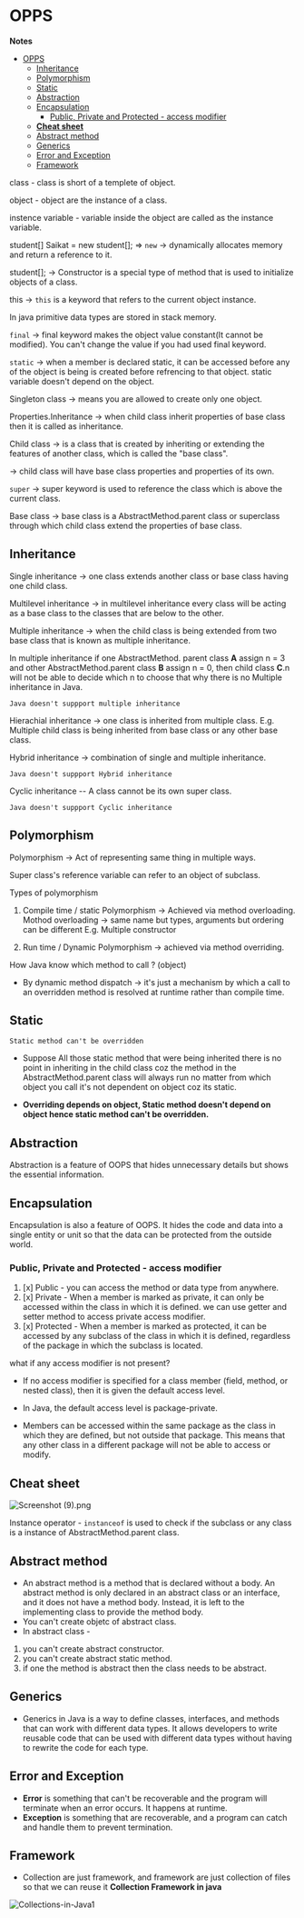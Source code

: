 # OPPS 

<p><strong>Notes</strong></p>

<!-- TOC -->
* [OPPS](#opps-)
  * [Inheritance](#inheritance)
  * [Polymorphism](#polymorphism)
  * [Static](#static-)
  * [Abstraction](#abstraction-)
  * [Encapsulation](#encapsulation-)
    * [Public, Private and Protected - access modifier](#public-private-and-protected---access-modifier-)
  * [**Cheat sheet**](#cheat-sheet-)
  * [Abstract method](#abstract-method-)
  * [Generics](#generics)
  * [Error and Exception](#error-and-exception)
  * [Framework](#framework-)
<!-- TOC -->

class - class is short of a templete of object.

object - object are the instance of a class.

instence variable - variable inside the object are called as the instance variable.

student[] Saikat = new student[]; => `new` -> dynamically allocates memory and return a reference to it.

student[]; -> Constructor is a special type of method that is used to initialize objects of a class.

this ->  `this` is a keyword that refers to the current object instance. 

In java primitive data types are stored in stack memory.

`final` -> final keyword makes the object value constant(It cannot be modified). You can't change the value if you had used final keyword.

`static` -> when a member is declared static, it can be accessed before any of the object is being is created before refrencing to that object. static variable doesn't depend on the object.

Singleton class -> means you are allowed to create only one object.

Properties.Inheritance -> when child class inherit properties of base class then it is called as inheritance.

Child class -> is a class that is created by inheriting or extending the features of another class, which is called the "base class".
             
-> child class will have base class properties and properties of its own.

`super` -> super keyword is used to reference the class which is above the current class.

Base class -> base class is a AbstractMethod.parent class or superclass through which child class extend the properties of base class.

## Inheritance

Single inheritance -> one class extends another class or base class having one child class.

Multilevel inheritance -> in multilevel inheritance every class will be acting as a base class to the classes that are below to the other.

Multiple inheritance -> when the child class is being extended from two base class that is known as multiple inheritance.

In multiple inheritance if one AbstractMethod. parent class **A** assign n = 3 and other AbstractMethod.parent class **B** assign n = 0, then child class **C**.n will not be able to decide which n to choose that why there is no Multiple inheritance in Java.

`Java doesn't suppport multiple inheritance`

Hierachial inheritance -> one class is inherited from multiple class. E.g. Multiple child class is being inherited from base class or any other base class.

Hybrid inheritance -> combination of single and multiple inheritance. 

`Java doesn't suppport Hybrid inheritance`

Cyclic inheritance -- A class cannot be its own super class.

`Java doesn't suppport Cyclic inheritance`

## Polymorphism

Polymorphism -> Act of representing same thing in multiple ways.

Super class's reference variable can refer to an object of subclass.

Types of polymorphism

1. Compile time / static Polymorphism -> Achieved via method overloading.
Mothod overloading -> same name but types, arguments but ordering can be different E.g. Multiple constructor

2. Run time / Dynamic Polymorphism -> achieved via method overriding. 

How Java know which method to call ? (object) 
* By dynamic method dispatch -> it's just a mechanism by which a call to an overridden method is resolved at runtime rather than compile time.

## Static 

``Static method can't be overridden``

* Suppose All those static method that were being inherited there is no point in inheriting in the child class coz the method in the AbstractMethod.parent class will always run no matter from which object you call
it's not dependent on object coz its static.

* <strong> Overriding depends on object, Static method doesn't depend on object hence static method can't be overridden.</strong>

## Abstraction 

Abstraction is a feature of OOPS that hides unnecessary details but shows the essential information.

## Encapsulation 

Encapsulation is also a feature of OOPS. It hides the code and data into a single entity or unit so that the data can be protected from the outside world.

### Public, Private and Protected - access modifier 

1. [x] Public - you can access the method or data type from anywhere.
2. [x] Private - When a member is marked as private, it can only be accessed within the class in which it is defined. we can use getter and setter method to access private access modifier.
3. [x] Protected - When a member is marked as protected, it can be accessed by any subclass of the class in which it is defined, regardless of the package in which the subclass is located.

what if any access modifier is not present?

* If no access modifier is specified for a class member (field, method, or nested class), then it is given the default access level.

* In Java, the default access level is package-private.

* Members can be accessed within the same package as the class in which they are defined, but not outside that package.
This means that any other class in a different package will not be able to access or modify.

## **Cheat sheet** 

![Screenshot (9).png](..%2F..%2F..%2FUsers%2Fnayek%2FOneDrive%2FPictures%2FScreenshots%2FScreenshot%20%289%29.png)

Instance operator - `instanceof` is used to check if the subclass or any class is a instance of AbstractMethod.parent class.

## Abstract method 

* An abstract method is a method that is declared without a body. An abstract method is only declared in an abstract class or an interface, and it does not have a method body.
Instead, it is left to the implementing class to provide the method body.
* You can't create objetc of abstract class.
* In abstract class - 

1. you can't create abstract constructor.
2. you can't create abstract static method.  
3. if one the method is abstract then the class needs to be abstract.

## Generics

* Generics in Java is a way to define classes, interfaces, and methods that can work with different data types.
It allows developers to write reusable code that can be used with different data types without having to rewrite the code for each type.

## Error and Exception

* **Error** is something that can't be recoverable and the program will terminate when an error occurs. It happens at runtime.
* **Exception** is something that are recoverable, and a program can catch and handle them to prevent termination.

## Framework 

* Collection are just framework, and framework are just collection of files so that we can reuse it
**Collection Framework in java** 

![Collections-in-Java1](C:\Users\nayek\Downloads\Collections-in-Java1.png)

